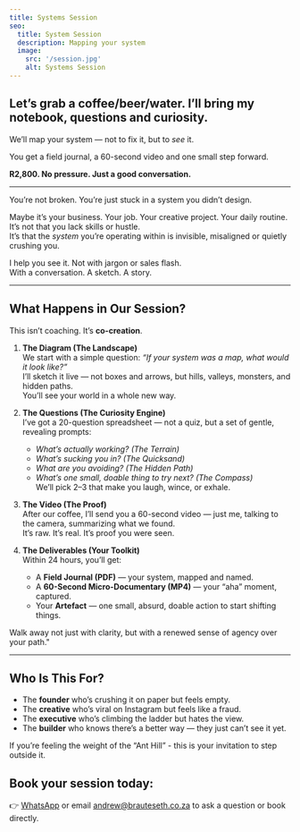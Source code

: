 ```yaml
---
title: Systems Session
seo:
  title: System Session
  description: Mapping your system
  image:
    src: '/session.jpg'
    alt: Systems Session
---
```



## Let’s grab a coffee/beer/water. I’ll bring my notebook, questions and curiosity.  
We’ll map your system — not to fix it, but to *see* it.

You get a field journal, a 60-second video and one small step forward.  

**R2,800. No pressure. Just a good conversation.**

---

You’re not broken. You’re just stuck in a system you didn’t design.

Maybe it’s your business. Your job. Your creative project. Your daily routine.  
It’s not that you lack skills or hustle.  
It’s that the *system* you’re operating within is invisible, misaligned or quietly crushing you.

I help you see it. Not with jargon or sales flash.  
With a conversation. A sketch. A story.

---

## What Happens in Our Session?

This isn’t coaching. It’s **co-creation**.

1.  **The Diagram (The Landscape)**  
    We start with a simple question: *“If your system was a map, what would it look like?”*  
    I’ll sketch it live — not boxes and arrows, but hills, valleys, monsters, and hidden paths.  
    You’ll see your world in a whole new way.

2.  **The Questions (The Curiosity Engine)**  
    I’ve got a 20-question spreadsheet — not a quiz, but a set of gentle, revealing prompts:  
    - *What’s actually working? (The Terrain)*  
    - *What’s sucking you in? (The Quicksand)*  
    - *What are you avoiding? (The Hidden Path)*  
    - *What’s one small, doable thing to try next? (The Compass)*  
    We’ll pick 2–3 that make you laugh, wince, or exhale.

3.  **The Video (The Proof)**  
    After our coffee, I’ll send you a 60-second video — just me, talking to the camera, summarizing what we found.  
    It’s raw. It’s real. It’s proof you were seen.

4.  **The Deliverables (Your Toolkit)**  
    Within 24 hours, you’ll get:  
    - A **Field Journal (PDF)** — your system, mapped and named.  
    - A **60-Second Micro-Documentary (MP4)** — your “aha” moment, captured.  
    - Your **Artefact** — one small, absurd, doable action to start shifting things.

Walk away not just with clarity, but with a renewed sense of agency over your path."

---

## Who Is This For?

- The **founder** who’s crushing it on paper but feels empty.
- The **creative** who’s viral on Instagram but feels like a fraud.
- The **executive** who’s climbing the ladder but hates the view.
- The **builder** who knows there’s a better way — they just can’t see it yet.

If you’re feeling the weight of the “Ant Hill” - this is your invitation to step outside it.  

## Book your session today: 

👉 [WhatsApp](https://wa.me/27729418482)
 or email [andrew@brauteseth.co.za](mailto:andrew@brauteseth.co.za) to ask a question or book directly.